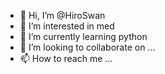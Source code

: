 - 👋 Hi, I’m @HiroSwan
- 👀 I’m interested in med
- 🌱 I’m currently learning python
- 💞️ I’m looking to collaborate on ...
- 📫 How to reach me ...

<!---
HiroSwan/HiroSwan is a ✨ special ✨ repository because its `README.md` (this file) appears on your GitHub profile.
You can click the Preview link to take a look at your changes.
--->
